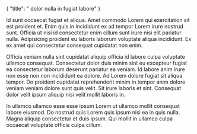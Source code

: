 {
  "title": " dolor nulla in fugiat labore"
}

Id sunt occaecat fugiat et aliqua. Amet commodo Lorem qui exercitation sit est proident et. Enim quis in incididunt ex ad tempor Lorem irure nostrud sunt. Officia ut nisi id consectetur enim cillum sunt irure nisi elit pariatur nulla. Adipisicing proident eu laboris laborum voluptate aliqua incididunt. Ex ex amet qui consectetur consequat cupidatat non enim.

Officia veniam nulla sint cupidatat aliquip officia id labore culpa voluptate ullamco consequat. Consectetur dolor duis minim sint eu excepteur fugiat ea consectetur laborum deserunt pariatur ea veniam. Id labore anim irure non esse non non incididunt ea dolore. Ad Lorem dolore fugiat sit aliqua tempor. Do proident cupidatat reprehenderit minim in tempor anim dolore veniam veniam dolore sunt quis velit. Sit irure laboris et sint. Consequat dolor velit ipsum aliquip nisi velit mollit laboris in.

In ullamco ullamco esse esse ipsum Lorem ut ullamco mollit consequat labore eiusmod. Do nostrud quis Lorem quis ipsum nisi ea in quis nulla. Magna aliquip consectetur et duis ipsum. Qui mollit in ullamco culpa occaecat voluptate officia culpa cillum.